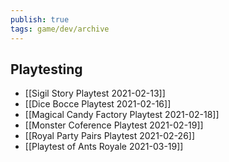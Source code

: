```yaml
---
publish: true
tags: game/dev/archive
---
```

## Playtesting
- [[Sigil Story Playtest 2021-02-13]]
- [[Dice Bocce Playtest 2021-02-16]]
- [[Magical Candy Factory Playtest 2021-02-18]]
- [[Monster Coference Playtest 2021-02-19]]
- [[Royal Party Pairs Playtest 2021-02-26]]
- [[Playtest of Ants Royale 2021-03-19]]

